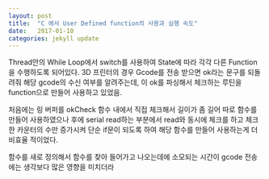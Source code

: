 ```yaml
---
layout: post
title:  "C 에서 User Defined function의 사용과 실행 속도"
date:   2017-01-10
categories: jekyll update
---
```


Thread안의 While Loop에서 switch를 사용하여 State에 따라 각각 다른 Function을 수행하도록 되어있다.
3D 프린터의 경우 Gcode를 전송 받으면 ok라는 문구를 되돌려줘 해당 gcode의 수신 여부를 알려주는데, 이 ok를 파싱해서 체크하는 루틴을 function으로 만들어 사용하고 있었음.

처음에는 링 버퍼를 okCheck 함수 내에서 직접 체크해서 길이가 좀 길어 따로 함수를 만들어 사용하였으나 후에 serial read하는 부분에서 read와 동시에 체크를 하고 체크한 카운터의 수만 증가시켜 단순 if문이 되도록 하여 해당 함수를 만들어 사용하는게 더 비효율 적이었다.

함수를 새로 정의해서 함수를 찾아 들어가고 나오는데에 소모되는 시간이 gcode 전송에는 생각보다 많은 영향을 미치더라